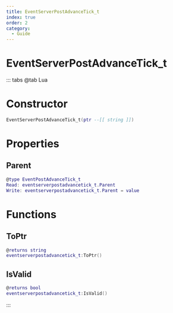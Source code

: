 ```yaml
---
title: EventServerPostAdvanceTick_t
index: true
order: 2
category:
  - Guide
---
```


# EventServerPostAdvanceTick_t

::: tabs
@tab Lua
# Constructor
```lua
EventServerPostAdvanceTick_t(ptr --[[ string ]])
```
# Properties
## Parent 
```lua
@type EventPostAdvanceTick_t
Read: eventserverpostadvancetick_t.Parent
Write: eventserverpostadvancetick_t.Parent = value
```
# Functions
## ToPtr
```lua
@returns string
eventserverpostadvancetick_t:ToPtr()
```
## IsValid
```lua
@returns bool
eventserverpostadvancetick_t:IsValid()
```

:::